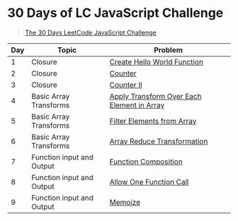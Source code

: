 # 30 Days of LC JavaScript Challenge

> [The 30 Days LeetCode JavaScript Challenge](https://leetcode.com/discuss/study-guide/3458761/)

| Day | Topic                     | Problem                                                                 |
| --- | ------------------------- | ----------------------------------------------------------------------- |
| 1   | Closure                   | [Create Hello World Function](./problems/Day1/README.md)                |
| 2   | Closure                   | [Counter](./problems/Day2/README.md)                                    |
| 3   | Closure                   | [Counter II](./problems/Day3/README.md)                                 |
| 4   | Basic Array Transforms    | [Apply Transform Over Each Element in Array](./problems/Day4/README.md) |
| 5   | Basic Array Transforms    | [Filter Elements from Array](./problems/Day5/README.md)                 |
| 6   | Basic Array Transforms    | [Array Reduce Transformation](./problems/Day6/README.md)                |
| 7   | Function input and Output | [Function Composition](./problems/Day7/README.md)                       |
| 8   | Function input and Output | [Allow One Function Call](./problems/Day8/README.md)                    |
| 9   | Function input and Output | [Memoize](./problems/Day9/README.md)                                    |
